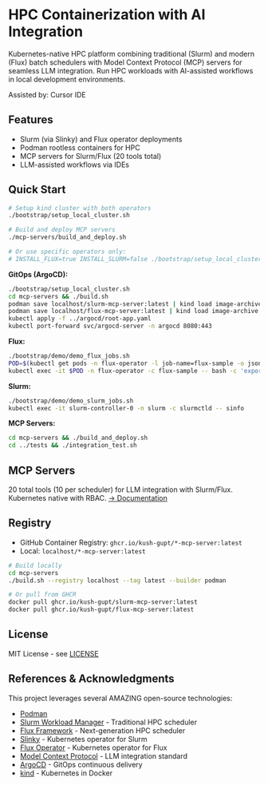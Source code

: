 # HPC Containerization with AI Integration

Kubernetes-native HPC platform combining traditional (Slurm) and modern (Flux) batch schedulers with Model Context Protocol (MCP) servers for seamless LLM integration. Run HPC workloads with AI-assisted workflows in local development environments.

Assisted by: Cursor IDE

## Features

- Slurm (via Slinky) and Flux operator deployments
- Podman rootless containers for HPC
- MCP servers for Slurm/Flux (20 tools total)
- LLM-assisted workflows via IDEs

## Quick Start

```bash
# Setup kind cluster with both operators
./bootstrap/setup_local_cluster.sh

# Build and deploy MCP servers
./mcp-servers/build_and_deploy.sh

# Or use specific operators only:
# INSTALL_FLUX=true INSTALL_SLURM=false ./bootstrap/setup_local_cluster.sh
```

**GitOps (ArgoCD):**
```bash
./bootstrap/setup_local_cluster.sh
cd mcp-servers && ./build.sh
podman save localhost/slurm-mcp-server:latest | kind load image-archive /dev/stdin --name hpc-local
podman save localhost/flux-mcp-server:latest | kind load image-archive /dev/stdin --name hpc-local
kubectl apply -f ../argocd/root-app.yaml
kubectl port-forward svc/argocd-server -n argocd 8080:443
```

**Flux:**
```bash
./bootstrap/demo/demo_flux_jobs.sh
POD=$(kubectl get pods -n flux-operator -l job-name=flux-sample -o jsonpath='{.items[0].metadata.name}')
kubectl exec -it $POD -n flux-operator -c flux-sample -- bash -c 'export FLUX_URI=local:///mnt/flux/view/run/flux/local; flux run hostname'
```

**Slurm:**
```bash
./bootstrap/demo/demo_slurm_jobs.sh
kubectl exec -it slurm-controller-0 -n slurm -c slurmctld -- sinfo
```

**MCP Servers:**
```bash
cd mcp-servers && ./build_and_deploy.sh
cd ../tests && ./integration_test.sh
```

## MCP Servers

20 total tools (10 per scheduler) for LLM integration with Slurm/Flux. Kubernetes native with RBAC. [→ Documentation](mcp-servers/README.md)

## Registry

- GitHub Container Registry: `ghcr.io/kush-gupt/*-mcp-server:latest`
- Local: `localhost/*-mcp-server:latest`

```bash
# Build locally
cd mcp-servers
./build.sh --registry localhost --tag latest --builder podman

# Or pull from GHCR
docker pull ghcr.io/kush-gupt/slurm-mcp-server:latest
docker pull ghcr.io/kush-gupt/flux-mcp-server:latest
```

## License

MIT License - see [LICENSE](LICENSE)

## References & Acknowledgments

This project leverages several AMAZING open-source technologies:
- [Podman](https://docs.podman.io/)
- [Slurm Workload Manager](https://www.schedmd.com/slurm.html) - Traditional HPC scheduler
- [Flux Framework](https://flux-framework.org/) - Next-generation HPC scheduler
- [Slinky](https://slinky.schedmd.com/) - Kubernetes operator for Slurm
- [Flux Operator](https://github.com/flux-framework/flux-operator) - Kubernetes operator for Flux
- [Model Context Protocol](https://modelcontextprotocol.io/) - LLM integration standard
- [ArgoCD](https://argo-cd.readthedocs.io/) - GitOps continuous delivery
- [kind](https://kind.sigs.k8s.io/) - Kubernetes in Docker



